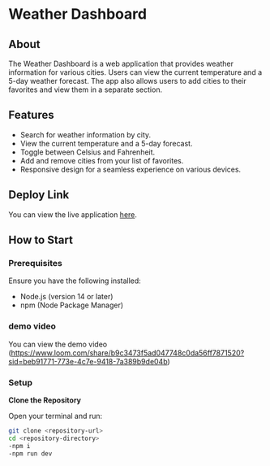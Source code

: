 # Weather Dashboard

## About

The Weather Dashboard is a web application that provides weather information for various cities. Users can view the current temperature and a 5-day weather forecast. The app also allows users to add cities to their favorites and view them in a separate section.

## Features

- Search for weather information by city.
- View the current temperature and a 5-day forecast.
- Toggle between Celsius and Fahrenheit.
- Add and remove cities from your list of favorites.
- Responsive design for a seamless experience on various devices.

## Deploy Link

You can view the live application [here](https://weather-khaki-iota.vercel.app/).

## How to Start

### Prerequisites

Ensure you have the following installed:
- Node.js (version 14 or later)
- npm (Node Package Manager)

### demo video
  You can view the demo video (https://www.loom.com/share/b9c3473f5ad047748c0da56ff7871520?sid=beb91771-773e-4c7e-9418-7a389b9de04b)
### Setup

 **Clone the Repository**

   Open your terminal and run:
   ```bash
   git clone <repository-url>
   cd <repository-directory>
   -npm i
   -npm run dev
   
  


